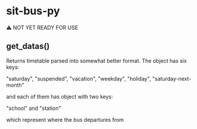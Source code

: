 # sit-bus-py

:warning: NOT YET READY FOR USE

## get_datas()
Returns timetable parsed into somewhat better format. The object has six keys:

"saturday", "suspended", "vacation", "weekday", "holiday", "saturday-next-month"

and each of them has object with two keys:

"school" and "station"

which represent where the bus departures from

